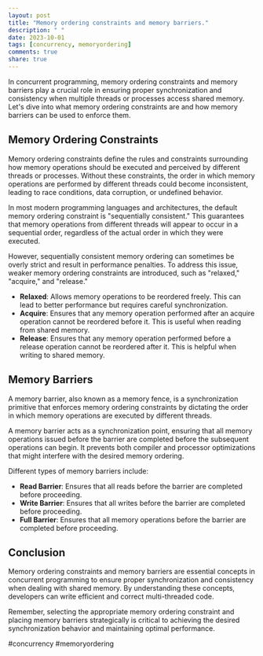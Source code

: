 ```yaml
---
layout: post
title: "Memory ordering constraints and memory barriers."
description: " "
date: 2023-10-01
tags: [concurrency, memoryordering]
comments: true
share: true
---
```


In concurrent programming, memory ordering constraints and memory barriers play a crucial role in ensuring proper synchronization and consistency when multiple threads or processes access shared memory. Let's dive into what memory ordering constraints are and how memory barriers can be used to enforce them.

## Memory Ordering Constraints

Memory ordering constraints define the rules and constraints surrounding how memory operations should be executed and perceived by different threads or processes. Without these constraints, the order in which memory operations are performed by different threads could become inconsistent, leading to race conditions, data corruption, or undefined behavior.

In most modern programming languages and architectures, the default memory ordering constraint is "sequentially consistent." This guarantees that memory operations from different threads will appear to occur in a sequential order, regardless of the actual order in which they were executed.

However, sequentially consistent memory ordering can sometimes be overly strict and result in performance penalties. To address this issue, weaker memory ordering constraints are introduced, such as "relaxed," "acquire," and "release."

- **Relaxed**: Allows memory operations to be reordered freely. This can lead to better performance but requires careful synchronization.
- **Acquire**: Ensures that any memory operation performed after an acquire operation cannot be reordered before it. This is useful when reading from shared memory.
- **Release**: Ensures that any memory operation performed before a release operation cannot be reordered after it. This is helpful when writing to shared memory.

## Memory Barriers

A memory barrier, also known as a memory fence, is a synchronization primitive that enforces memory ordering constraints by dictating the order in which memory operations are executed by different threads.

A memory barrier acts as a synchronization point, ensuring that all memory operations issued before the barrier are completed before the subsequent operations can begin. It prevents both compiler and processor optimizations that might interfere with the desired memory ordering.

Different types of memory barriers include:

- **Read Barrier**: Ensures that all reads before the barrier are completed before proceeding.
- **Write Barrier**: Ensures that all writes before the barrier are completed before proceeding.
- **Full Barrier**: Ensures that all memory operations before the barrier are completed before proceeding.

## Conclusion

Memory ordering constraints and memory barriers are essential concepts in concurrent programming to ensure proper synchronization and consistency when dealing with shared memory. By understanding these concepts, developers can write efficient and correct multi-threaded code.

Remember, selecting the appropriate memory ordering constraint and placing memory barriers strategically is critical to achieving the desired synchronization behavior and maintaining optimal performance.

#concurrency #memoryordering